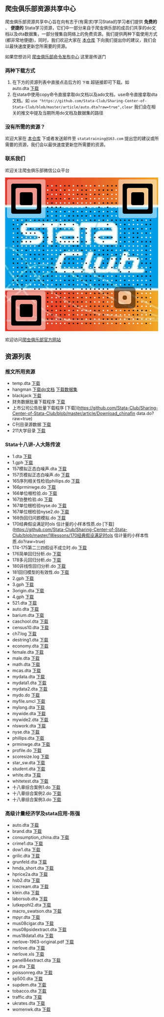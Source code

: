 ## 爬虫俱乐部资源共享中心

爬虫俱乐部资源共享中心旨在向有志于(有需求)学习Stata的学习者们提供 **免费的** 、 **便捷的** Stata学习资源，它们中一部分来自于爬虫俱乐部的成员们共享的do文档以及dta数据集，一部分搜集自网络上的免费资源。我们提供两种下载使用方式(都非常地便捷)，同时，我们欢迎大家在 [本仓库](https://github.com/Stata-Club/data) 下向我们提出你的建议，我们会以最快速度更新您所需要的资源。

如果您想访问 [爬虫俱乐部命令发布中心](https://stata-club.github.io/Sharing-Center-of-Stata-Club/program/) 这里是传送门

### 两种下载方式

1. 在下方的资源列表中直接点击后方的 `下载` 超链接即可下载。如  
    auto.dta [下载](https://github.com/Stata-Club/Sharing-Center-of-Stata-Club/blob/master/article/auto.dta?raw=true)
2. 在stata中使用copy命令直接拿取do文档以及ado文档，use命令直接拿取dta文档。如
    `use "https://github.com/Stata-Club/Sharing-Center-of-Stata-Club/blob/master/article/auto.dta?raw=true",clear`
    我们会在相关的推文中提及当期所用do文档及数据集的路径

### 没有所需的资源？

欢迎大家在 [本仓库](https://github.com/Stata-Club/data) 下或者发送邮件至 `statatraining@163.com` 提出您的建议或所需要的资源，我们会以最快速度更新您所需要的资源。

### 联系我们

欢迎关注爬虫俱乐部微信公众平台

![](QRcode.png)

欢迎访问[爬虫俱乐部官方网站](https://stata-club.github.io)

## 资源列表

### 推文所用资源

- temp.dta [下载](https://github.com/Stata-Club/Sharing-Center-of-Stata-Club/blob/master/article/temp.dta?raw=true)
- hangman [下载do文档](https://github.com/Stata-Club/Sharing-Center-of-Stata-Club/blob/master/article/hangman/hangman.do?raw=true) [下载数据集](https://github.com/Stata-Club/Sharing-Center-of-Stata-Club/blob/master/article/hangman/hangman_data.dta?raw=true)
- blackjack [下载](https://github.com/Stata-Club/Sharing-Center-of-Stata-Club/blob/master/article/blackjack.ado?raw=true)
- 财务数据批量下载程序 [下载](https://github.com/Stata-Club/Sharing-Center-of-Stata-Club/blob/master/article/Download_notice.do?raw=true)
- 上市公司公告批量下载程序 [下载](https://github.com/Stata-Club/Sharing-Center-of-Stata-Club/blob/master/article/Download_chinafin data.do?raw=true)
- C刊目录源数据 [下载](https://github.com/Stata-Club/Sharing-Center-of-Stata-Club/blob/master/article/C刊目录源数据.txt?raw=true)
- 211大学目录 [下载](https://github.com/Stata-Club/Sharing-Center-of-Stata-Club/blob/master/article/211大学目录.txt?raw=true)


### Stata十八讲-人大陈传波

- 1.dta [下载](https://github.com/Stata-Club/Sharing-Center-of-Stata-Club/blob/master/18lessons/1.dta?raw=true)
- 1.gph [下载](https://github.com/Stata-Club/Sharing-Center-of-Stata-Club/blob/master/18lessons/1.gph?raw=true)
- 157模拟正态白噪声.dta [下载](https://github.com/Stata-Club/Sharing-Center-of-Stata-Club/blob/master/18lessons/157模拟正态白噪声.dta?raw=true)
- 157页模拟正态白噪声.do [下载](https://github.com/Stata-Club/Sharing-Center-of-Stata-Club/blob/master/18lessons/157页模拟正态白噪声.do?raw=true)
- 165序列相关性检验phillips.do [下载](https://github.com/Stata-Club/Sharing-Center-of-Stata-Club/blob/master/18lessons/165序列相关性检验phillips.do?raw=true)
- 166prminwge.do [下载](https://github.com/Stata-Club/Sharing-Center-of-Stata-Club/blob/master/18lessons/166prminwge.do?raw=true)
- 166单位根检验.do [下载](https://github.com/Stata-Club/Sharing-Center-of-Stata-Club/blob/master/18lessons/166单位根检验.do?raw=true)
- 167协整检验.do [下载](https://github.com/Stata-Club/Sharing-Center-of-Stata-Club/blob/master/18lessons/167协整检验.do?raw=true)
- 167单位根检验nyse.do [下载](https://github.com/Stata-Club/Sharing-Center-of-Stata-Club/blob/master/18lessons/167单位根检验nyse.do?raw=true)
- 167单位根检验nyse2.do [下载](https://github.com/Stata-Club/Sharing-Center-of-Stata-Club/blob/master/18lessons/167单位根检验nyse2.do?raw=true)
- 168伪回归问题模拟.do [下载](https://github.com/Stata-Club/Sharing-Center-of-Stata-Club/blob/master/18lessons/168伪回归问题模拟.do?raw=true)
- 170经典假设满足时ols 估计量的小样本性质.do [下载](https://github.com/Stata-Club/Sharing-Center-of-Stata-Club/blob/master/18lessons/170经典假设满足时ols 估计量的小样本性质.do?raw=true)
- 174-175第二三四假设不成立时.do [下载](https://github.com/Stata-Club/Sharing-Center-of-Stata-Club/blob/master/18lessons/174-175第二三四假设不成立时.do?raw=true)
- 176简单回归分析.do [下载](https://github.com/Stata-Club/Sharing-Center-of-Stata-Club/blob/master/18lessons/176简单回归分析.do?raw=true)
- 178多元回归分析.do [下载](https://github.com/Stata-Club/Sharing-Center-of-Stata-Club/blob/master/18lessons/178多元回归分析.do?raw=true)
- 180非线性回归分析.do [下载](https://github.com/Stata-Club/Sharing-Center-of-Stata-Club/blob/master/18lessons/180非线性回归分析.do?raw=true)
- 181回归模型的有效性.do [下载](https://github.com/Stata-Club/Sharing-Center-of-Stata-Club/blob/master/18lessons/181回归模型的有效性.do?raw=true)
- 2.gph [下载](https://github.com/Stata-Club/Sharing-Center-of-Stata-Club/blob/master/18lessons/2.gph?raw=true)
- 3.gph [下载](https://github.com/Stata-Club/Sharing-Center-of-Stata-Club/blob/master/18lessons/3.gph?raw=true)
- 3origin.dta [下载](https://github.com/Stata-Club/Sharing-Center-of-Stata-Club/blob/master/18lessons/3origin.dta?raw=true)
- 4.gph [下载](https://github.com/Stata-Club/Sharing-Center-of-Stata-Club/blob/master/18lessons/4.gph?raw=true)
- 521.dta [下载](https://github.com/Stata-Club/Sharing-Center-of-Stata-Club/blob/master/18lessons/521.dta?raw=true)
- auto.dta [下载](https://github.com/Stata-Club/Sharing-Center-of-Stata-Club/blob/master/18lessons/auto.dta?raw=true)
- barium.dta [下载](https://github.com/Stata-Club/Sharing-Center-of-Stata-Club/blob/master/18lessons/barium.dta?raw=true)
- caschool.dta [下载](https://github.com/Stata-Club/Sharing-Center-of-Stata-Club/blob/master/18lessons/caschool.dta?raw=true)
- census10.dta [下载](https://github.com/Stata-Club/Sharing-Center-of-Stata-Club/blob/master/18lessons/census10.dta?raw=true)
- ch7.log [下载](https://github.com/Stata-Club/Sharing-Center-of-Stata-Club/blob/master/18lessons/ch7.log?raw=true)
- destring1.dta [下载](https://github.com/Stata-Club/Sharing-Center-of-Stata-Club/blob/master/18lessons/destring1.dta?raw=true)
- economy.dta [下载](https://github.com/Stata-Club/Sharing-Center-of-Stata-Club/blob/master/18lessons/economy.dta?raw=true)
- female.dta [下载](https://github.com/Stata-Club/Sharing-Center-of-Stata-Club/blob/master/18lessons/female.dta?raw=true)
- male.dta [下载](https://github.com/Stata-Club/Sharing-Center-of-Stata-Club/blob/master/18lessons/male.dta?raw=true)
- math.dta [下载](https://github.com/Stata-Club/Sharing-Center-of-Stata-Club/blob/master/18lessons/math.dta?raw=true)
- mcas.dta [下载](https://github.com/Stata-Club/Sharing-Center-of-Stata-Club/blob/master/18lessons/mcas.dta?raw=true)
- mydata.dta [下载](https://github.com/Stata-Club/Sharing-Center-of-Stata-Club/blob/master/18lessons/mydata.dta?raw=true)
- mydata1.dta [下载](https://github.com/Stata-Club/Sharing-Center-of-Stata-Club/blob/master/18lessons/mydata1.dta?raw=true)
- mydata2.dta [下载](https://github.com/Stata-Club/Sharing-Center-of-Stata-Club/blob/master/18lessons/mydata2.dta?raw=true)
- mydo.do [下载](https://github.com/Stata-Club/Sharing-Center-of-Stata-Club/blob/master/18lessons/mydo.do?raw=true)
- myfile.smcl [下载](https://github.com/Stata-Club/Sharing-Center-of-Stata-Club/blob/master/18lessons/myfile.smcl?raw=true)
- mylong.dta [下载](https://github.com/Stata-Club/Sharing-Center-of-Stata-Club/blob/master/18lessons/mylong.dta?raw=true)
- mywide.dta [下载](https://github.com/Stata-Club/Sharing-Center-of-Stata-Club/blob/master/18lessons/mywide.dta?raw=true)
- mywide2.dta [下载](https://github.com/Stata-Club/Sharing-Center-of-Stata-Club/blob/master/18lessons/mywide2.dta?raw=true)
- nlswork.dta [下载](https://github.com/Stata-Club/Sharing-Center-of-Stata-Club/blob/master/18lessons/nlswork.dta?raw=true)
- nyse.dta [下载](https://github.com/Stata-Club/Sharing-Center-of-Stata-Club/blob/master/18lessons/nyse.dta?raw=true)
- phillips.dta [下载](https://github.com/Stata-Club/Sharing-Center-of-Stata-Club/blob/master/18lessons/phillips.dta?raw=true)
- prminwge.dta [下载](https://github.com/Stata-Club/Sharing-Center-of-Stata-Club/blob/master/18lessons/prminwge.dta?raw=true)
- profile.do [下载](https://github.com/Stata-Club/Sharing-Center-of-Stata-Club/blob/master/18lessons/profile.do?raw=true)
- scoresize.log [下载](https://github.com/Stata-Club/Sharing-Center-of-Stata-Club/blob/master/18lessons/scoresize.log?raw=true)
- star_sw.dta [下载](https://github.com/Stata-Club/Sharing-Center-of-Stata-Club/blob/master/18lessons/star_sw.dta?raw=true)
- student.dta [下载](https://github.com/Stata-Club/Sharing-Center-of-Stata-Club/blob/master/18lessons/student.dta?raw=true)
- white.dta [下载](https://github.com/Stata-Club/Sharing-Center-of-Stata-Club/blob/master/18lessons/white.dta?raw=true)
- whitetest.dta [下载](https://github.com/Stata-Club/Sharing-Center-of-Stata-Club/blob/master/18lessons/whitetest.dta?raw=true)
- 十八章综合案例1.do [下载](https://github.com/Stata-Club/Sharing-Center-of-Stata-Club/blob/master/18lessons/十八章综合案例1.do?raw=true)
- 十八章综合案例2.do [下载](https://github.com/Stata-Club/Sharing-Center-of-Stata-Club/blob/master/18lessons/十八章综合案例2.do?raw=true)
- 十八章综合案例3.do [下载](https://github.com/Stata-Club/Sharing-Center-of-Stata-Club/blob/master/18lessons/十八章综合案例3.do?raw=true)


### 高级计量经济学及stata应用-陈强

- auto.dta [下载](https://github.com/Stata-Club/Sharing-Center-of-Stata-Club/blob/master/chenqiang/auto.dta?raw=true)
- brand.dta [下载](https://github.com/Stata-Club/Sharing-Center-of-Stata-Club/blob/master/chenqiang/brand.dta?raw=true)
- consumption_china.dta [下载](https://github.com/Stata-Club/Sharing-Center-of-Stata-Club/blob/master/chenqiang/consumption_china.dta?raw=true)
- crime1.dta [下载](https://github.com/Stata-Club/Sharing-Center-of-Stata-Club/blob/master/chenqiang/crime1.dta?raw=true)
- dow1.dta [下载](https://github.com/Stata-Club/Sharing-Center-of-Stata-Club/blob/master/chenqiang/dow1.dta?raw=true)
- grilic.dta [下载](https://github.com/Stata-Club/Sharing-Center-of-Stata-Club/blob/master/chenqiang/grilic.dta?raw=true)
- grunfeld.dta [下载](https://github.com/Stata-Club/Sharing-Center-of-Stata-Club/blob/master/chenqiang/grunfeld.dta?raw=true)
- hmda_short.dta [下载](https://github.com/Stata-Club/Sharing-Center-of-Stata-Club/blob/master/chenqiang/hmda_short.dta?raw=true)
- hprice2a.dta [下载](https://github.com/Stata-Club/Sharing-Center-of-Stata-Club/blob/master/chenqiang/hprice2a.dta?raw=true)
- hsb2.dta [下载](https://github.com/Stata-Club/Sharing-Center-of-Stata-Club/blob/master/chenqiang/hsb2.dta?raw=true)
- icecream.dta [下载](https://github.com/Stata-Club/Sharing-Center-of-Stata-Club/blob/master/chenqiang/icecream.dta?raw=true)
- klein.dta [下载](https://github.com/Stata-Club/Sharing-Center-of-Stata-Club/blob/master/chenqiang/klein.dta?raw=true)
- laborsub.dta [下载](https://github.com/Stata-Club/Sharing-Center-of-Stata-Club/blob/master/chenqiang/laborsub.dta?raw=true)
- lutkepohl2.dta [下载](https://github.com/Stata-Club/Sharing-Center-of-Stata-Club/blob/master/chenqiang/lutkepohl2.dta?raw=true)
- macro_swatson.dta [下载](https://github.com/Stata-Club/Sharing-Center-of-Stata-Club/blob/master/chenqiang/macro_swatson.dta?raw=true)
- mpyr.dta [下载](https://github.com/Stata-Club/Sharing-Center-of-Stata-Club/blob/master/chenqiang/mpyr.dta?raw=true)
- mus08cigar.dta [下载](https://github.com/Stata-Club/Sharing-Center-of-Stata-Club/blob/master/chenqiang/mus08cigar.dta?raw=true)
- mus08psidextract.dta [下载](https://github.com/Stata-Club/Sharing-Center-of-Stata-Club/blob/master/chenqiang/mus08psidextract.dta?raw=true)
- mus18data1.dta [下载](https://github.com/Stata-Club/Sharing-Center-of-Stata-Club/blob/master/chenqiang/mus18data1.dta?raw=true)
- nerlove-1963-original.pdf [下载](https://github.com/Stata-Club/Sharing-Center-of-Stata-Club/blob/master/chenqiang/nerlove-1963-original.pdf?raw=true)
- nerlove.dta [下载](https://github.com/Stata-Club/Sharing-Center-of-Stata-Club/blob/master/chenqiang/nerlove.dta?raw=true)
- nerlove.xls [下载](https://github.com/Stata-Club/Sharing-Center-of-Stata-Club/blob/master/chenqiang/nerlove.xls?raw=true)
- panel84extract.dta [下载](https://github.com/Stata-Club/Sharing-Center-of-Stata-Club/blob/master/chenqiang/panel84extract.dta?raw=true)
- pe.dta [下载](https://github.com/Stata-Club/Sharing-Center-of-Stata-Club/blob/master/chenqiang/pe.dta?raw=true)
- poissonreg.dta [下载](https://github.com/Stata-Club/Sharing-Center-of-Stata-Club/blob/master/chenqiang/poissonreg.dta?raw=true)
- sp500.dta [下载](https://github.com/Stata-Club/Sharing-Center-of-Stata-Club/blob/master/chenqiang/sp500.dta?raw=true)
- supdem.dta [下载](https://github.com/Stata-Club/Sharing-Center-of-Stata-Club/blob/master/chenqiang/supdem.dta?raw=true)
- tobacco.dta [下载](https://github.com/Stata-Club/Sharing-Center-of-Stata-Club/blob/master/chenqiang/tobacco.dta?raw=true)
- traffic.dta [下载](https://github.com/Stata-Club/Sharing-Center-of-Stata-Club/blob/master/chenqiang/traffic.dta?raw=true)
- ukrates.dta [下载](https://github.com/Stata-Club/Sharing-Center-of-Stata-Club/blob/master/chenqiang/ukrates.dta?raw=true)
- womenwk.dta [下载](https://github.com/Stata-Club/Sharing-Center-of-Stata-Club/blob/master/chenqiang/womenwk.dta?raw=true)
